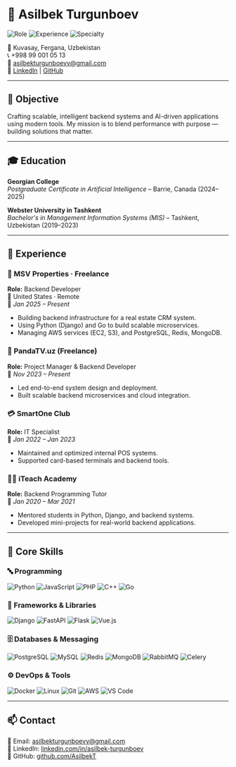 # 🚀 Asilbek Turgunboev

![Role](https://img.shields.io/badge/Role-Software%20Engineer-blue)
![Experience](https://img.shields.io/badge/Experience-4%2B%20Years-brightgreen)
![Specialty](https://img.shields.io/badge/Specialty-Backend%20%2F%20AI-yellow)

📍 Kuvasay, Fergana, Uzbekistan  
📞 +998 99 001 05 13  
📧 [asilbekturgunboevv@gmail.com](mailto:asilbekturgunboevv@gmail.com)  
🔗 [LinkedIn](https://linkedin.com/in/asilbek-turgunboev) | [GitHub](https://github.com/AsilbekT)

---

## 🎯 Objective

Crafting scalable, intelligent backend systems and AI-driven applications using modern tools. My mission is to blend performance with purpose — building solutions that matter.

---

## 🎓 Education

**Georgian College**  
*Postgraduate Certificate in Artificial Intelligence* – Barrie, Canada (2024–2025)

**Webster University in Tashkent**  
*Bachelor's in Management Information Systems (MIS)* – Tashkent, Uzbekistan (2019–2023)

---

## 💼 Experience

### 💼 MSV Properties · Freelance
**Role:** Backend Developer  
📍 United States · Remote  
📅 *Jan 2025 – Present*

- Building backend infrastructure for a real estate CRM system.
- Using Python (Django) and Go to build scalable microservices.
- Managing AWS services (EC2, S3), and PostgreSQL, Redis, MongoDB.

### 🐼 PandaTV.uz (Freelance)
**Role:** Project Manager & Backend Developer  
📅 *Nov 2023 – Present*

- Led end-to-end system design and deployment.
- Built scalable backend microservices and cloud integration.

### 💳 SmartOne Club
**Role:** IT Specialist  
📅 *Jan 2022 – Jan 2023*

- Maintained and optimized internal POS systems.
- Supported card-based terminals and backend tools.

### 👨‍🏫 iTeach Academy
**Role:** Backend Programming Tutor  
📅 *Jan 2020 – Mar 2021*

- Mentored students in Python, Django, and backend systems.
- Developed mini-projects for real-world backend applications.

---

## 🧠 Core Skills

### 🔤 Programming
![Python](https://img.shields.io/badge/-Python-333333?style=flat&logo=python)
![JavaScript](https://img.shields.io/badge/-JavaScript-333333?style=flat&logo=javascript)
![PHP](https://img.shields.io/badge/-PHP-333333?style=flat&logo=php)
![C++](https://img.shields.io/badge/-C++-333333?style=flat&logo=c%2B%2B)
![Go](https://img.shields.io/badge/-Go-333333?style=flat&logo=go)

### 🧱 Frameworks & Libraries
![Django](https://img.shields.io/badge/-Django-092E20?style=flat&logo=django)
![FastAPI](https://img.shields.io/badge/-FastAPI-009688?style=flat&logo=fastapi)
![Flask](https://img.shields.io/badge/-Flask-black?style=flat&logo=flask)
![Vue.js](https://img.shields.io/badge/-Vue.js-4FC08D?style=flat&logo=vue.js)

### 🗄️ Databases & Messaging
![PostgreSQL](https://img.shields.io/badge/-PostgreSQL-336791?style=flat&logo=postgresql)
![MySQL](https://img.shields.io/badge/-MySQL-005C84?style=flat&logo=mysql)
![Redis](https://img.shields.io/badge/-Redis-DC382D?style=flat&logo=redis)
![MongoDB](https://img.shields.io/badge/-MongoDB-47A248?style=flat&logo=mongodb)
![RabbitMQ](https://img.shields.io/badge/-RabbitMQ-FF6600?style=flat&logo=rabbitmq)
![Celery](https://img.shields.io/badge/-Celery-darkgreen?style=flat)

### ⚙️ DevOps & Tools
![Docker](https://img.shields.io/badge/-Docker-2496ED?style=flat&logo=docker)
![Linux](https://img.shields.io/badge/-Linux-FCC624?style=flat&logo=linux)
![Git](https://img.shields.io/badge/-Git-F05032?style=flat&logo=git)
![AWS](https://img.shields.io/badge/-AWS-232F3E?style=flat&logo=amazon-aws)
![VS Code](https://img.shields.io/badge/-VS%20Code-007ACC?style=flat&logo=visual-studio-code)

---

## 📫 Contact

📧 Email: [asilbekturgunboevv@gmail.com](mailto:asilbekturgunboevv@gmail.com)  
💼 LinkedIn: [linkedin.com/in/asilbek-turgunboev](https://linkedin.com/in/asilbek-turgunboev)  
🐙 GitHub: [github.com/AsilbekT](https://github.com/AsilbekT)
